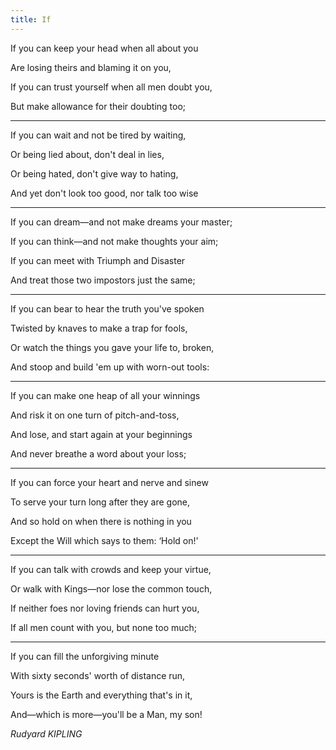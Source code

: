 ```yaml
---
title: If
---
```


If you can keep your head when all about you

Are losing theirs and blaming it on you,

If you can trust yourself when all men doubt you,

But make allowance for their doubting too;

---

If you can wait and not be tired by waiting,

Or being lied about, don't deal in lies,

Or being hated, don't give way to hating,

And yet don't look too good, nor talk too wise

---

If you can dream—and not make dreams your master;

If you can think—and not make thoughts your aim;

If you can meet with Triumph and Disaster

And treat those two impostors just the same;

---

If you can bear to hear the truth you've spoken

Twisted by knaves to make a trap for fools,

Or watch the things you gave your life to, broken,

And stoop and build 'em up with worn-out tools:

---

If you can make one heap of all your winnings

And risk it on one turn of pitch-and-toss,

And lose, and start again at your beginnings

And never breathe a word about your loss;

---

If you can force your heart and nerve and sinew

To serve your turn long after they are gone,

And so hold on when there is nothing in you

Except the Will which says to them: ‘Hold on!'

---

If you can talk with crowds and keep your virtue,

Or walk with Kings—nor lose the common touch,

If neither foes nor loving friends can hurt you,

If all men count with you, but none too much;

---

If you can fill the unforgiving minute

With sixty seconds' worth of distance run,

Yours is the Earth and everything that's in it,

And—which is more—you'll be a Man, my son!


_Rudyard KIPLING_